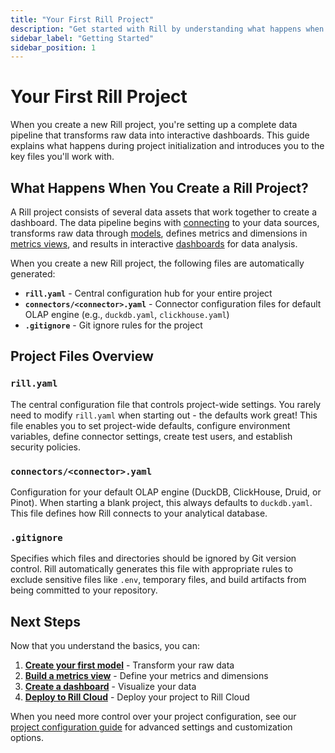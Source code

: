 ```yaml
---
title: "Your First Rill Project"
description: "Get started with Rill by understanding what happens when you create a project"
sidebar_label: "Getting Started"
sidebar_position: 1
---
```


# Your First Rill Project

When you create a new Rill project, you're setting up a complete data pipeline that transforms raw data into interactive dashboards. This guide explains what happens during project initialization and introduces you to the key files you'll work with.

## What Happens When You Create a Rill Project?

A Rill project consists of several data assets that work together to create a dashboard. The data pipeline begins with [connecting](/connect) to your data sources, transforms raw data through [models](/build/models), defines metrics and dimensions in [metrics views](/build/metrics-view), and results in interactive [dashboards](/build/dashboards) for data analysis.

When you create a new Rill project, the following files are automatically generated:

- **`rill.yaml`** - Central configuration hub for your entire project
- **`connectors/<connector>.yaml`** - Connector configuration files for default OLAP engine (e.g., `duckdb.yaml`, `clickhouse.yaml`)
- **`.gitignore`** - Git ignore rules for the project

## Project Files Overview

### `rill.yaml`
The central configuration file that controls project-wide settings. You rarely need to modify `rill.yaml` when starting out - the defaults work great! This file enables you to set project-wide defaults, configure environment variables, define connector settings, create test users, and establish security policies.

### `connectors/<connector>.yaml`
Configuration for your default OLAP engine (DuckDB, ClickHouse, Druid, or Pinot). When starting a blank project, this always defaults to `duckdb.yaml`. This file defines how Rill connects to your analytical database.


### `.gitignore`
Specifies which files and directories should be ignored by Git version control. Rill automatically generates this file with appropriate rules to exclude sensitive files like `.env`, temporary files, and build artifacts from being committed to your repository.

## Next Steps

Now that you understand the basics, you can:

1. **[Create your first model](/build/models)** - Transform your raw data
2. **[Build a metrics view](/build/metrics-view)** - Define your metrics and dimensions
3. **[Create a dashboard](/build/dashboards)** - Visualize your data
4. **[Deploy to Rill Cloud](/deploy)** - Deploy your project to Rill Cloud

When you need more control over your project configuration, see our [project configuration guide](/build/project-configuration) for advanced settings and customization options.
